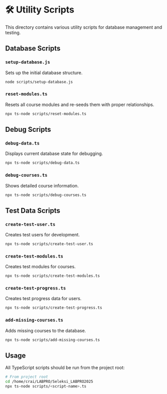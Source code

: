 # 🛠️ Utility Scripts

This directory contains various utility scripts for database management and testing.

## Database Scripts

### `setup-database.js`
Sets up the initial database structure.
```bash
node scripts/setup-database.js
```

### `reset-modules.ts`
Resets all course modules and re-seeds them with proper relationships.
```bash
npx ts-node scripts/reset-modules.ts
```

## Debug Scripts

### `debug-data.ts`
Displays current database state for debugging.
```bash
npx ts-node scripts/debug-data.ts
```

### `debug-courses.ts`
Shows detailed course information.
```bash
npx ts-node scripts/debug-courses.ts
```

## Test Data Scripts

### `create-test-user.ts`
Creates test users for development.
```bash
npx ts-node scripts/create-test-user.ts
```

### `create-test-modules.ts`
Creates test modules for courses.
```bash
npx ts-node scripts/create-test-modules.ts
```

### `create-test-progress.ts`
Creates test progress data for users.
```bash
npx ts-node scripts/create-test-progress.ts
```

### `add-missing-courses.ts`
Adds missing courses to the database.
```bash
npx ts-node scripts/add-missing-courses.ts
```

## Usage

All TypeScript scripts should be run from the project root:

```bash
# From project root
cd /home/crai/LABPRO/Seleksi_LABPRO2025
npx ts-node scripts/<script-name>.ts
```

